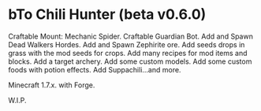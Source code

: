 bTo Chili Hunter (beta v0.6.0)
=======

Craftable Mount: Mechanic Spider.
Craftable Guardian Bot.
Add and Spawn Dead Walkers Hordes.
Add and Spawn Zephirite ore.
Add seeds drops in grass with the mod seeds for crops.
Add many recipes for mod items and blocks.
Add a target archery.
Add some custom models.
Add some custom foods with potion effects.
Add Suppachili...and more.

Minecraft 1.7.x. with Forge.


W.I.P.